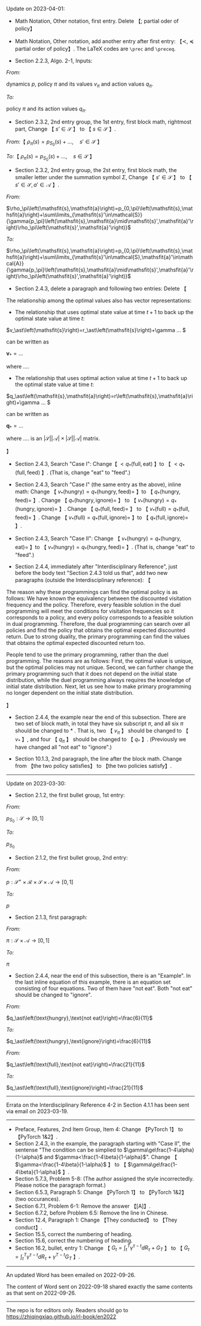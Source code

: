 Update on 2023-04-01:

- Math Notation, Other notation, first entry. Delete 【; partial oder of policy】

- Math Notation, Other notation, add another entry after first entry: 【$\prec$, $\preceq$  partial order of policy】. The LaTeX codes are `\prec` and `\preceq`.

- Section 2.2.3, Algo. 2-1, Inputs: 

_From:_

dynamics $p$, policy $\pi$ and its values $v_\pi$ and action values $q_\pi$.

_To:_

policy $\pi$ and its action values $q_\pi$.

- Section 2.3.2, 2nd entry group, the 1st entry, first block math, rightmost part, Change 【 $\mathsfit{s'}\in\mathcal{S}$ 】 to 【 $\mathsfit{s}\in\mathcal{S}$ 】.

_From:_【 $\rho_\pi\left(\mathsfit{s}\right)=p_{\mathsfit{S}_0}\left(\mathsfit{s}\right)+ ..., \quad \mathsfit{s}'\in\mathcal{S}$ 】

_To:_【 $\rho_\pi\left(\mathsfit{s}\right)=p_{\mathsfit{S}_0}\left(\mathsfit{s}\right)+ ..., \quad \mathsfit{s}\in\mathcal{S}$ 】

- Section 2.3.2, 2nd entry group, the 2st entry, first block math, the smaller letter under the summation symbol $\Sigma$, Change 【 $\mathsfit{s}'\in\mathcal{S}$ 】 to 【 $\mathsfit{s}'\in\mathcal{S},\mathsfit{a}'\in\mathcal{A}$ 】.

_From:_

$\rho_\pi\left(\mathsfit{s},\mathsfit{a}\right)=p_{0,\pi}\left(\mathsfit{s},\mathsfit{a}\right)+\sum\limits_{\mathsfit{s}'\in\mathcal{S}}{\gamma{p_\pi}\left(\mathsfit{s},\mathsfit{a}\mid\mathsfit{s}',\mathsfit{a}'\right)\rho_\pi\left(\mathsfit{s}',\mathsfit{a}'\right)}$

_To:_

$\rho_\pi\left(\mathsfit{s},\mathsfit{a}\right)=p_{0,\pi}\left(\mathsfit{s},\mathsfit{a}\right)+\sum\limits_{\mathsfit{s}'\in\mathcal{S},\mathsfit{a}'\in\mathcal{A}}{\gamma{p_\pi}\left(\mathsfit{s},\mathsfit{a}\mid\mathsfit{s}',\mathsfit{a}'\right)\rho_\pi\left(\mathsfit{s}',\mathsfit{a}'\right)}$

- Section 2.4.3, delete a paragraph and following two entries: Delete 【

The relationship among the optimal values also has vector representations:

- The relationship that uses optimal state value at time $t+1$ to back up the optimal state value at time $t$:

$v_\ast\left(\mathsfit{s}\right)=r_\ast\left(\mathsfit{s}\right)+\gamma ... $

can be written as

$\mathbf{v}_\ast=...$

where ....

- The relationship that uses optimal action value at time $t+1$ to back up the optimal state value at time $t$:

$q_\ast\left(\mathsfit{s},\mathsfit{a}\right)=r\left(\mathsfit{s},\mathsfit{a}\right)+\gamma ... $

can be written as

$\mathbf{q}_\ast=...$

where .... is an $\left|\mathcal{S}\right|\left|\mathcal{A}\right|\times\left|\mathcal{S}\right|\left|\mathcal{A}\right|$ matrix.

】

- Section 2.4.3, Search "Case I": Change【 $\lt q_\ast\left(\text{full},\text{eat}\right)$ 】to 【 $\lt q_\ast\left(\text{full},\text{feed}\right)$ 】. (That is, change "eat" to "feed".)

- Section 2.4.3, Search "Case I" (the same entry as the above), inline math: Change 【 $v_\ast\left(\text{hungry}\right)=q_\ast\left(\text{hungry},\text{feed}\right)=$ 】to 【 $q_\ast\left(\text{hungry},\text{feed}\right)=$ 】.
Change 【 $q_\ast\left(\text{hungry},\text{ignore}\right)=$ 】 to 【 $v_\ast\left(\text{hungry}\right)=q_\ast\left(\text{hungry},\text{ignore}\right)=$ 】.
Change 【 $q_\ast\left(\text{full},\text{feed}\right)=$ 】 to 【 $v_\ast\left(\text{full}\right)=q_\ast\left(\text{full},\text{feed}\right)=$ 】.
Change 【 $v_\ast\left(\text{full}\right)=q_\ast\left(\text{full},\text{ignore}\right)=$ 】to 【 $q_\ast\left(\text{full},\text{ignore}\right)=$ 】.

- Section 2.4.3, Search "Case II": Change 【 $v_\ast\left(\text{hungry}\right)=q_\ast\left(\text{hungry},\text{eat}\right)=$ 】to 【 $v_\ast\left(\text{hungry}\right)=q_\ast\left(\text{hungry},\text{feed}\right)=$ 】. (That is, change "eat" to "feed".)

- Section 2.4.4, immediately after "Interdisciplinary Reference", just before the body text "Section 2.4.3 told us that", add two new paragraphs (outside the Interdisciplinary reference): 【

The reason why these programmings can find the optimal policy is as follows: We have known the equivalency between the discounted visitation frequency and the policy. Therefore, every feasible solution in the duel programming will meet the conditions for visitation frequencies so it corresponds to a policy, and every policy corresponds to a feasible solution in dual programming. Therefore, the dual programming can search over all policies and find the policy that obtains the optimal expected discounted return. Due to strong duality, the primary programming can find the values that obtains the optimal expected discounted return too.

People tend to use the primary programming, rather than the duel programming. The reasons are as follows: First, the optimal value is unique, but the optimal policies may not unique. Second, we can further change the primary programming such that it does not depend on the initial state distribution, while the duel programming always requires the knowledge of initial state distribution. Next, let us see how to make primary programming no longer dependent on the initial state distribution.

】

- Section 2.4.4, the example near the end of this subsection. There are two set of block math, in total they have six subscript $\pi$, and all six $\pi$ should be changed to $\ast$ . That is, two 【 $v_\pi$ 】 should be changed to 【 $v_\ast$ 】, and four 【 $q_\pi$ 】 should be changed to 【 $q_\ast$ 】. (Previously we have changed all "not eat" to "ignore".)

- Section 10.1.3, 2nd paragraph, the line after the block math. Change from 【the two policy satisfies】 to 【the two policies satisfy】.

----

Update on 2023-03-30:

- Section 2.1.2, the first bullet group, 1st entry:

_From:_

$p_{\mathsfit{S}_0}:\mathcal{S}\rightarrow\left[0,1\right]$

_To:_

$p_{\mathsfit{S}_0}$

- Section 2.1.2, the first bullet group, 2nd entry:

_From:_

$p:\mathcal{S}^+\times\mathcal{R}\times\mathcal{S}\times\mathcal{A}\rightarrow\left[0,1\right]$

_To:_

$p$

- Section 2.1.3, first paragraph:

_From:_

$\pi:\mathcal{S}\times\mathcal{A}\rightarrow\left[0,1\right]$

_To:_

$\pi$

- Section 2.4.4, near the end of this subsection, there is an "Example". In the last inline equation of this example, there is an equation set consisting of four equations. Two of them have "not eat". Both "not eat" should be changed to "ignore".

_From:_

$q_\ast\left(\text{hungry},\text{not eat}\right)=\frac{6}{11}$

_To:_

$q_\ast\left(\text{hungry},\text{ignore}\right)=\frac{6}{11}$


_From:_

$q_\ast\left(\text{full},\text{not eat}\right)=\frac{21}{11}$

_To:_

$q_\ast\left(\text{full},\text{ignore}\right)=\frac{21}{11}$

----

Errata on the Interdisciplinary Reference 4-2 in Section 4.1.1 has been sent via email on 2023-03-19.

----

- Preface, Features, 2nd Item Group, Item 4: Change 【PyTorch 1】 to 【PyTorch 1&2】.
- Section 2.4.3, in the example, the paragraph starting with "Case II", the sentense "The condition can be simplied to $\gamma\ge\frac{1-4\alpha}{1-\alpha}$ and $\gamma<\frac{1-4\beta}{1-\alpha}$". Change 【 $\gamma<\frac{1-4\beta}{1-\alpha}$  】 to 【 $\gamma\ge\frac{1-4\beta}{1-\alpha}$  】.
- Section 5.7.3, Problem 5-8: (The author assigned the style incorrectedly. Please notice the paragraph format.)
- Section 6.5.3, Paragraph 5: Change 【PyTorch 1】 to 【PyTorch 1&2】 (two occurances).
- Section 6.7.1, Problem 6-1: Remove the answer 【[A]】.
- Section 6.7.2, before Problem 6.5: Remove the line in Chinese.
- Section 12.4, Paragraph 1: Change 【They conducted】 to 【They conduct】.
- Section 15.5, correct the numbering of heading.
- Section 15.6, correct the numbering of heading.
- Section 16.2, bullet, entry 1: Change 【 $G_t=\int_{t}^{T}\gamma^{\tau-t}dR_\tau+G_T$ 】 to 【 $G_t=\int_{t}^{T}\gamma^{\tau-t}dR_\tau+\gamma^{T-t}G_T$ 】.

----

An updated Word has been emailed on 2022-09-26.

The content of Word sent on 2022-09-18 shared exactly the same contents as that sent on 2022-09-26.

----

The repo is for editors only. Readers should go to https://zhiqingxiao.github.io/rl-book/en2022
